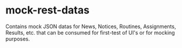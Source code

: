 # mock-rest-datas
Contains mock JSON datas for News, Notices, Routines, Assignments, Results, etc. that can be consumed for first-test of UI's or for mocking purposes.
